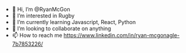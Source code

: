 - 👋 Hi, I’m @RyanMcGon
- 👀 I’m interested in Rugby
- 🌱 I’m currently learning Javascript, React, Python
- 💞️ I’m looking to collaborate on anything
- 📫 How to reach me https://www.linkedin.com/in/ryan-mcgonagle-7b7853226/

<!---
RyanMcGon/RyanMcGon is a ✨ special ✨ repository because its `README.md` (this file) appears on your GitHub profile.
You can click the Preview link to take a look at your changes.
--->
